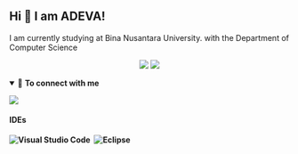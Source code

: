 ## Hi 👋 I am ADEVA!
I am currently studying at Bina Nusantara University. with the Department of Computer Science
<p align="center">
  <img src="https://github-readme-stats.vercel.app/api?username=ADEVASATRIA&count_private=true&show_icons=true&theme=dracula&line_height=33">
  <img src="https://github-readme-stats.vercel.app/api/top-langs/?username=ADEVASATRIA&count_private=true&hide=html,scss,,ejs&theme=dracula&line_height=10">

</p> 
<p align="center">
<details open>

<summary>🤝 <b>To connect with me<b></summary>

<p align = "center">

[<img src = "https://img.shields.io/badge/instagram-%23E4405F.svg?&style=for-the-badge&logo=instagram&logoColor=white">](https://www.instagram.com/adevasatria/)
  

#### IDEs
![Visual Studio Code](https://img.shields.io/badge/Visual%20Studio%20Code-0078d7.svg?style=for-the-badge&logo=visual-studio-code&logoColor=white)&nbsp;
![Eclipse](https://img.shields.io/badge/Eclipse-FE7A16.svg?style=for-the-badge&logo=Eclipse&logoColor=white)&nbsp;
